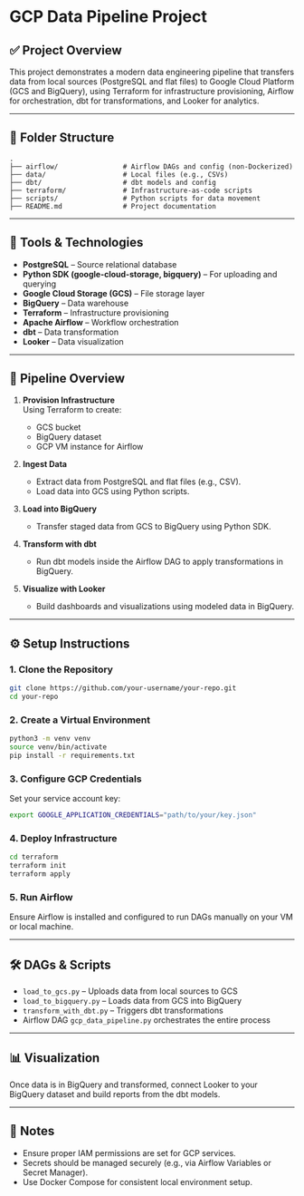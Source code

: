 
# GCP Data Pipeline Project

## ✅ Project Overview
This project demonstrates a modern data engineering pipeline that transfers data from local sources (PostgreSQL and flat files) to Google Cloud Platform (GCS and BigQuery), using Terraform for infrastructure 
provisioning, Airflow for orchestration, dbt for transformations, and Looker for analytics.

---

## 📁 Folder Structure
```
.
├── airflow/                # Airflow DAGs and config (non-Dockerized)
├── data/                   # Local files (e.g., CSVs)
├── dbt/                    # dbt models and config
├── terraform/              # Infrastructure-as-code scripts
├── scripts/                # Python scripts for data movement
├── README.md               # Project documentation
```

---

## 🔧 Tools & Technologies
- **PostgreSQL** – Source relational database  
- **Python SDK (google-cloud-storage, bigquery)** – For uploading and querying  
- **Google Cloud Storage (GCS)** – File storage layer  
- **BigQuery** – Data warehouse  
- **Terraform** – Infrastructure provisioning  
- **Apache Airflow** – Workflow orchestration  
- **dbt** – Data transformation  
- **Looker** – Data visualization  


---

## 🚀 Pipeline Overview
1. **Provision Infrastructure**  
   Using Terraform to create:
   - GCS bucket
   - BigQuery dataset
   - GCP VM instance for Airflow

2. **Ingest Data**
   - Extract data from PostgreSQL and flat files (e.g., CSV).
   - Load data into GCS using Python scripts.

3. **Load into BigQuery**
   - Transfer staged data from GCS to BigQuery using Python SDK.

4. **Transform with dbt**
   - Run dbt models inside the Airflow DAG to apply transformations in BigQuery.

5. **Visualize with Looker**
   - Build dashboards and visualizations using modeled data in BigQuery.

---

## ⚙️ Setup Instructions

### 1. Clone the Repository
```bash
git clone https://github.com/your-username/your-repo.git
cd your-repo
```

### 2. Create a Virtual Environment
```bash
python3 -m venv venv
source venv/bin/activate
pip install -r requirements.txt
```

### 3. Configure GCP Credentials  
Set your service account key:
```bash
export GOOGLE_APPLICATION_CREDENTIALS="path/to/your/key.json"
```

### 4. Deploy Infrastructure
```bash
cd terraform
terraform init
terraform apply
```

### 5. Run Airflow  
Ensure Airflow is installed and configured to run DAGs manually on your VM or local machine.

---

## 🛠 DAGs & Scripts
- `load_to_gcs.py` – Uploads data from local sources to GCS  
- `load_to_bigquery.py` – Loads data from GCS into BigQuery  
- `transform_with_dbt.py` – Triggers dbt transformations  
- Airflow DAG `gcp_data_pipeline.py` orchestrates the entire process

---

## 📊 Visualization
Once data is in BigQuery and transformed, connect Looker to your BigQuery dataset and build reports from the dbt models.

---

## 📌 Notes
- Ensure proper IAM permissions are set for GCP services.  
- Secrets should be managed securely (e.g., via Airflow Variables or Secret Manager).  
- Use Docker Compose for consistent local environment setup.

